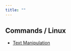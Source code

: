 ```yaml
---
title: ""
---
```


## Commands / Linux

- [Text Manipulation](/pkb/commands/linux/text_manipulation.html)
